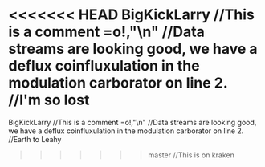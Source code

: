 <<<<<<< HEAD
BigKickLarry
//This is a comment =o!,"\n"
//Data streams are looking good, we have a deflux coinfluxulation in the modulation carborator on line 2.
//I'm so lost
=======
BigKickLarry
//This is a comment =o!,"\n"
//Data streams are looking good, we have a deflux coinfluxulation in the modulation carborator on line 2.
//Earth to Leahy
>>>>>>> master
//This is on kraken